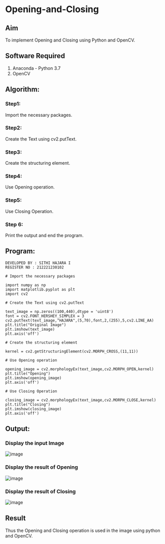# Opening-and-Closing

## Aim
To implement Opening and Closing using Python and OpenCV.

## Software Required
1. Anaconda - Python 3.7
2. OpenCV
## Algorithm:
### Step1:
Import the necessary packages.
### Step2:
Create the Text using cv2.putText.
### Step3:
Create the structuring element.
### Step4:
Use Opening operation.
### Step5:
Use Closing Operation.
### Step 6:
Print the output and end the program.

## Program:

```
DEVELOPED BY : SITHI HAJARA I
REGISTER NO : 212221230102
```
```
# Import the necessary packages

import numpy as np
import matplotlib.pyplot as plt
import cv2

# Create the Text using cv2.putText

text_image = np.zeros((100,440),dtype = 'uint8')
font = cv2.FONT_HERSHEY_SIMPLEX = 3
cv2.putText(text_image,"HAJARA",(5,70),font,2,(255),5,cv2.LINE_AA)
plt.title("Original Image")
plt.imshow(text_image)
plt.axis('off')

# Create the structuring element

kernel = cv2.getStructuringElement(cv2.MORPH_CROSS,(11,11))

# Use Opening operation

opening_image = cv2.morphologyEx(text_image,cv2.MORPH_OPEN,kernel)
plt.title("Opening")
plt.imshow(opening_image)
plt.axis('off')

# Use Closing Operation

closing_image = cv2.morphologyEx(text_image,cv2.MORPH_CLOSE,kernel)
plt.title("Closing")
plt.imshow(closing_image)
plt.axis('off')
```
## Output:

### Display the input Image
![image](https://github.com/sithihajara/Opening-and-Closing/assets/94219582/25e31490-14ba-4126-a124-5e6f6f65a97b)

### Display the result of Opening
![image](https://github.com/sithihajara/Opening-and-Closing/assets/94219582/be6429a0-b0c6-479e-9d71-b211976f3278)
### Display the result of Closing
![image](https://github.com/sithihajara/Opening-and-Closing/assets/94219582/94bae4b3-48cd-4c87-9965-d17f799a2606)

## Result
Thus the Opening and Closing operation is used in the image using python and OpenCV.
